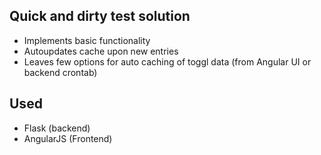 ## Quick and dirty test solution

- Implements basic functionality
- Autoupdates cache upon new entries
- Leaves few options for auto caching of toggl data (from Angular UI or backend crontab)


## Used
- Flask (backend)
- AngularJS (Frontend)